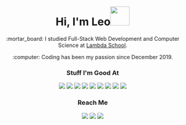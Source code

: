 
# <div align="center">Hi, I'm Leo<img src="https://media.giphy.com/media/SSiTXd0u9gt2x1yfiB/giphy.gif" height="50" width="50"/></div> 
<div align="center">
  <p>:mortar_board: I studied Full-Stack Web Development and Computer Science at <a href="https://lambdaschool.com/">Lambda School</a>.</p>
  <p>:computer: Coding has been my passion since December 2019.</p>
</div>

### <div align="center">Stuff I'm Good At</div>
<div align="center">
<!--   <img src=""/> -->
  <img src="https://img.shields.io/badge/-HTML5-000000?style=flat&logo=html5"/>
  <img src="https://img.shields.io/badge/-CSS3-000000?style=flat&logo=css3&logoColor=1572B6"/>
  <img src="https://img.shields.io/badge/-JavaScript-000000?style=flat&logo=javascript"/>
  <img src="https://img.shields.io/badge/-React-000000?style=flat&logo=react"/>
  <img src="https://img.shields.io/badge/-TypeScript-000000?style=flat&logo=typescript&logoColor=007ACC"/>
  <img src="https://img.shields.io/badge/-Node.js-000000?style=flat&logo=node.js&logoColor=339933"/>
  <img src="https://img.shields.io/badge/-SQLite-000000?style=flat&logo=sqlite&logoColor=003B57"/>
  <img src="https://img.shields.io/badge/-Python-000000?style=flat&logo=python"/>
  <img src="https://img.shields.io/badge/-Postgres-000000?style=flat&logo=postgresql&logoColor=336791"/>
</div>

### <div align="center">Reach Me</div>
<div align="center">
  <a href="mailto:leosanchezwebdev@gmail.com" target="_blank"><img src="https://img.shields.io/badge/-GMAIL-D14836?style=for-the-badge&logo=gmail&logoColor=white"/></a>
  <a href="https://www.linkedin.com/in/leosanchez-webdev" target="_blank"><img src="https://img.shields.io/badge/-LINKEDIN-0077B5?style=for-the-badge&logo=linkedin&logoColor=white"/></a>
  <a href="https://www.leandro-sanchez.com/" target="_blank"><img src="https://img.shields.io/badge/-My%20Website-lightgrey?style=for-the-badge&logo=google-chrome&logoColor=white"/></a>
</div>
